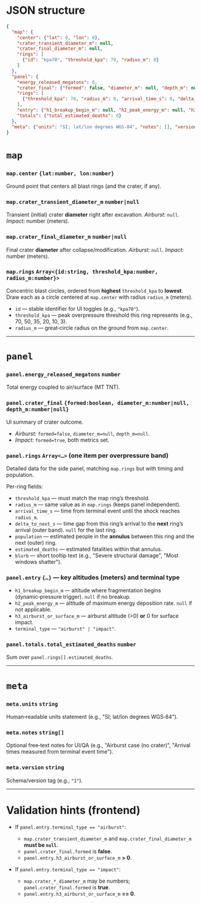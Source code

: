 # JSON structure
```json
{
  "map": {
    "center": {"lat": 0, "lon": 0},
    "crater_transient_diameter_m": null,
    "crater_final_diameter_m": null,
    "rings": [
      {"id": "kpa70", "threshold_kpa": 70, "radius_m": 0}
    ]
  },
  "panel": {
    "energy_released_megatons": 0,
    "crater_final": {"formed": false, "diameter_m": null, "depth_m": null},
    "rings": [
      {"threshold_kpa": 70, "radius_m": 0, "arrival_time_s": 0, "delta_to_next_s": null, "population": 0, "estimated_deaths": 0, "blurb": ""}
    ],
    "entry": {"h1_breakup_begin_m": null, "h2_peak_energy_m": null, "h3_airburst_or_surface_m": 0, "terminal_type": "airburst"},
    "totals": {"total_estimated_deaths": 0}
  },
  "meta": {"units": "SI; lat/lon degrees WGS-84", "notes": [], "version": "1"}
}
```

# `map`

### `map.center` `{lat:number, lon:number}`

Ground point that centers all blast rings (and the crater, if any).

### `map.crater_transient_diameter_m` `number|null`

Transient (initial) crater **diameter** right after excavation.
*Airburst:* `null`. *Impact:* number (meters).

### `map.crater_final_diameter_m` `number|null`

Final crater **diameter** after collapse/modification.
*Airburst:* `null`. *Impact:* number (meters).

### `map.rings` `Array<{id:string, threshold_kpa:number, radius_m:number}>`

Concentric blast circles, ordered from **highest** `threshold_kpa` to **lowest**. Draw each as a circle centered at `map.center` with radius `radius_m` (meters).

* `id` — stable identifier for UI toggles (e.g., `"kpa70"`).
* `threshold_kpa` — peak overpressure threshold this ring represents (e.g., 70, 50, 35, 20, 10, 3).
* `radius_m` — great‑circle radius on the ground from `map.center`.

---

# `panel`

### `panel.energy_released_megatons` `number`

Total energy coupled to air/surface (MT TNT).

### `panel.crater_final` `{formed:boolean, diameter_m:number|null, depth_m:number|null}`

UI summary of crater outcome.

* *Airburst:* `formed=false`, `diameter_m=null`, `depth_m=null`.
* *Impact:* `formed=true`, both metrics set.

### `panel.rings` `Array<…>` (one item per overpressure band)

Detailed data for the side panel, matching `map.rings` but with timing and population.

Per-ring fields:

* `threshold_kpa` — must match the map ring’s threshold.
* `radius_m` — same value as in `map.rings` (keeps panel independent).
* `arrival_time_s` — time from terminal event until the shock reaches `radius_m`.
* `delta_to_next_s` — time gap from this ring’s arrival to the **next** ring’s arrival (outer band). `null` for the last ring.
* `population` — estimated people in the **annulus** between this ring and the next (outer) ring.
* `estimated_deaths` — estimated fatalities within that annulus.
* `blurb` — short tooltip text (e.g., "Severe structural damage", "Most windows shatter").

### `panel.entry` `{…}` — key altitudes (meters) and terminal type

* `h1_breakup_begin_m` — altitude where fragmentation begins (dynamic‑pressure trigger). `null` if no breakup.
* `h2_peak_energy_m` — altitude of maximum energy deposition rate. `null` if not applicable.
* `h3_airburst_or_surface_m` — airburst altitude (>0) **or** 0 for surface impact.
* `terminal_type` — `"airburst" | "impact"`.

### `panel.totals.total_estimated_deaths` `number`

Sum over `panel.rings[].estimated_deaths`.

---

# `meta`

### `meta.units` `string`

Human‑readable units statement (e.g., "SI; lat/lon degrees WGS‑84").

### `meta.notes` `string[]`

Optional free‑text notes for UI/QA (e.g., "Airburst case (no crater)", "Arrival times measured from terminal event time").

### `meta.version` `string`

Schema/version tag (e.g., `"1"`).

---

# Validation hints (frontend)

* If `panel.entry.terminal_type == "airburst"`:

  * `map.crater_transient_diameter_m` and `map.crater_final_diameter_m` **must be `null`**.
  * `panel.crater_final.formed` is **false**.
  * `panel.entry.h3_airburst_or_surface_m` **> 0**.

* If `panel.entry.terminal_type == "impact"`:

  * `map.crater_*_diameter_m` may be numbers; `panel.crater_final.formed` is **true**.
  * `panel.entry.h3_airburst_or_surface_m` **== 0**.
